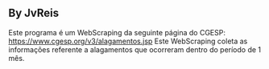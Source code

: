 ## By JvReis
Este programa é um WebScraping da seguinte página do CGESP: https://www.cgesp.org/v3/alagamentos.jsp
Este WebScraping coleta as informações referente a alagamentos que ocorreram dentro do período de 1 mês.
